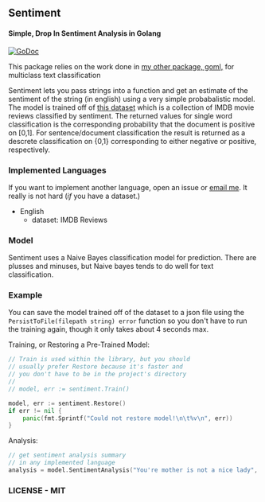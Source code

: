 ## Sentiment
#### Simple, Drop In Sentiment Analysis in Golang
[![GoDoc](https://godoc.org/github.com/cdipaolo/sentiment?status.svg)](https://godoc.org/github.com/cdipaolo/sentiment)

This package relies on the work done in [my other package, goml,](https://github.com/cdipaolo/goml/text) for multiclass text classification

Sentiment lets you pass strings into a function and get an estimate of the sentiment of the string (in english) using a very simple probabalistic model. The model is trained off of [this dataset](https://inclass.kaggle.com/c/si650winter11/data) which is a collection of IMDB movie reviews classified by sentiment. The returned values for single word classification is the corresponding probability that the document is positive on [0,1]. For sentence/document classification the result is returned as a descrete classification on {0,1} corresponding to either negative or positive, respectively.

### Implemented Languages

If you want to implement another language, open an issue or [email me](mailto:cdipaolo96@gmail.com). It really is not hard (_if_ you have a dataset.)

- English
  * dataset: IMDB Reviews

### Model

Sentiment uses a Naive Bayes classification model for prediction. There are plusses and minuses, but Naive bayes tends to do well for text classification.

### Example

You can save the model trained off of the dataset to a json file using the `PersistToFile(filepath string) error` function so you don't have to run the training again, though it only takes about 4 seconds max.

Training, or Restoring a Pre-Trained Model:
```go
// Train is used within the library, but you should
// usually prefer Restore because it's faster and
// you don't have to be in the project's directory
//
// model, err := sentiment.Train()

model, err := sentiment.Restore()
if err != nil {
    panic(fmt.Sprintf("Could not restore model!\n\t%v\n", err))
}
```

Analysis:
```go
// get sentiment analysis summary
// in any implemented language
analysis = model.SentimentAnalysis("You're mother is not a nice lady", sentiment.English) // 0
```

### LICENSE - MIT
